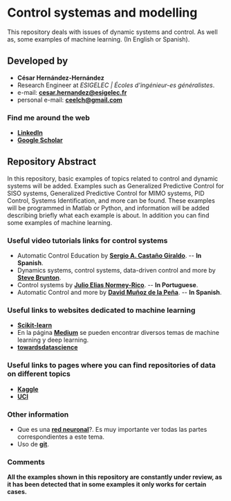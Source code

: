 # Control systemas and modelling

This repository deals with issues of dynamic systems and control. As well as, some examples of machine learning. (In English or Spanish). 
## Developed by

- **César Hernández-Hernández**
- Research Engineer at *ESIGELEC | Écoles d'ingénieur-es généralistes*.
- e-mail: **cesar.hernandez@esigelec.fr**
- personal e-mail: **ceelch@gmail.com**

### Find me around the web

- [**LinkedIn**](https://www.linkedin.com/in/cesar-hernandez-hernandez/)
- [**Google Scholar**](https://scholar.google.es/citations?user=WdG8KaMAAAAJ&hl=es)


## Repository Abstract

In this repository, basic examples of topics related to control and dynamic systems will be added. Examples such as Generalized Predictive Control for SISO systems, Generalized Predictive Control for MIMO systems, PID Control, Systems Identification, and more can be found. These examples will be programmed in Matlab or Python, and information will be added describing briefly what each example is about. In addition you can find some examples of machine learning.
### Useful video tutorials links for control systems

- Automatic Control Education by [**Sergio A. Castaño Giraldo**](https://www.youtube.com/channel/UCdzSnI03LpBI_8gXJseIDuw). -- **In Spanish**.
- Dynamics systems, control systems, data-driven control and more by [**Steve Brunton**](https://www.youtube.com/channel/UCm5mt-A4w61lknZ9lCsZtBw).
- Control systems by [**Julio Elias Normey-Rico**](https://www.youtube.com/channel/UCYd2czxzphL4-zRK_EP871Q). -- **In Portuguese**.
- Automatic Control and more by [**David Muñoz de la Peña**](https://www.youtube.com/channel/UC_zE5PU_auz_hVWat5a2_-g/playlists). -- **In Spanish**.
### Useful links to websites dedicated to machine learning  

- [**Scikit-learn**](https://scikit-learn.org/stable/)
- En la página [**Medium**](https://medium.com/) se pueden encontrar diversos temas de machine learning y deep learning.
- [**towardsdatascience**](https://towardsdatascience.com/)
### Useful links to pages where you can find repositories of data on different topics

- [**Kaggle**](https://www.kaggle.com/)
- [**UCI**](https://archive.ics.uci.edu/ml/datasets.php)
### Other information

- Que es una [**red neuronal**](https://www.youtube.com/watch?v=MRIv2IwFTPg&t=40s)?. Es muy importante ver todas las partes correspondientes a este tema.
- Uso de [**git**](https://www.youtube.com/watch?v=3XlZWpLwvvo). 

### Comments

**All the examples shown in this repository are constantly under review, as it has been detected that in some examples it only works for certain cases.**
